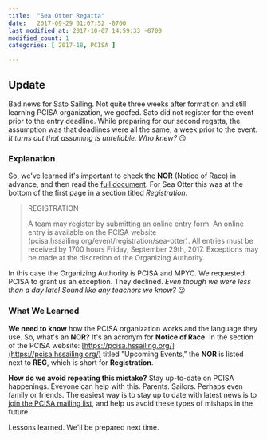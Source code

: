 ```yaml
---
title:  "Sea Otter Regatta"
date:   2017-09-29 01:07:52 -0700
last_modified_at: 2017-10-07 14:59:33 -0700
modified_count: 1
categories: [ 2017-18, PCISA ]

---
```


## Update

Bad news for Sato Sailing.  Not quite three weeks after formation and still learning PCISA organization, we goofed. Sato did not register for the event prior to the entry deadline.  While preparing for our second regatta, the assumption was that deadlines were all the same; a week prior to the event.  *It turns out that assuming is unreliable. Who knew?*  :smirk:
<!--more-->

### Explanation

So, we've learned it's important to check the **NOR** (Notice of Race) in advance, and then read the [full document](https://hssailing.org/schedule_news/docs/pcisa_docs/2017-Sea-Otter-Regatta-NOR.pdf).  For Sea Otter this was at the bottom of the first page in a section titled *Registration*.

>  REGISTRATION
>  
>  A team may register by submitting an online entry form. An online entry is available on the PCISA
>  website (pcisa.hssailing.org/event/registration/sea-otter). All entries must be received by 1700 hours
>  Friday, September 29th, 2017. Exceptions may be made at the discretion of the Organizing Authority.

In this case the Organizing Authority is PCISA and MPYC.  We requested PCISA to grant us an exception. They declined.  *Even though we were less than a day late! Sound like any teachers we know?* :stuck_out_tongue_winking_eye:

### What We Learned

**We need to know** how the PCISA organization works and the language they use. So, what's an **NOR?**  It's an acronym for **Notice of Race**.  In the section of the PCISA website: [https://pcisa.hssailing.org/](https://pcisa.hssailing.org/) titled "Upcoming Events," the **NOR** is listed next to **REG**, which is short for **Registration**.

**How do we avoid repeating this mistake?**  Stay up-to-date on PCISA happenings.  Eveyone can help with this.  Parents.  Sailors.  Perhaps even family or friends.  The easiest way is to stay up to date with latest news is to [join the PCISA mailing list](https://pcisa.hssailing.org/index.php?mailing-list), and help us avoid these types of mishaps in the future.

Lessons learned.  We'll be prepared next time.
